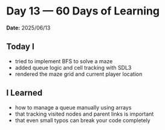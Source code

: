 # Day 13 — 60 Days of Learning  
**Date:** 2025/06/13  

## Today I  
- tried to implement BFS to solve a maze  
- added queue logic and cell tracking with SDL3  
- rendered the maze grid and current player location  

## I Learned  
- how to manage a queue manually using arrays  
- that tracking visited nodes and parent links is important  
- that even small typos can break your code completely  
